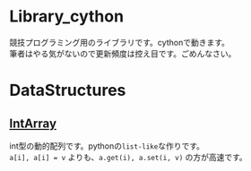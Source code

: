 # Library_cython

競技プログラミング用のライブラリです。cythonで動きます。  
筆者はやる気がないので更新頻度は控え目です。ごめんなさい。

# DataStructures

## [IntArray](https://github.com/titanium-22/Library_cython/blob/main/DataStructures/IntArray.pyx)
int型の動的配列です。pythonの`list-like`な作りです。  
`a[i], a[i] = v` よりも、`a.get(i), a.set(i, v)` の方が高速です。
